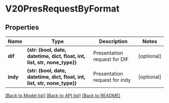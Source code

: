# V20PresRequestByFormat


## Properties
Name | Type | Description | Notes
------------ | ------------- | ------------- | -------------
**dif** | **{str: (bool, date, datetime, dict, float, int, list, str, none_type)}** | Presentation request for DIF | [optional] 
**indy** | **{str: (bool, date, datetime, dict, float, int, list, str, none_type)}** | Presentation request for indy | [optional] 

[[Back to Model list]](../README.md#documentation-for-models) [[Back to API list]](../README.md#documentation-for-api-endpoints) [[Back to README]](../README.md)


